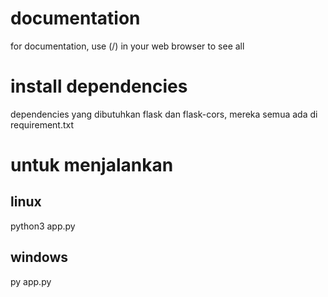 # documentation
for documentation, use (/) in your web browser to see all

# install dependencies
dependencies yang dibutuhkan flask dan flask-cors, mereka semua ada di requirement.txt

# untuk menjalankan 

## linux
python3 app.py

## windows
py app.py